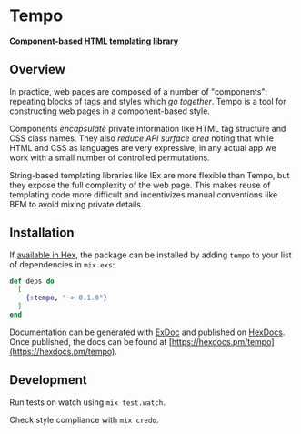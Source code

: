 # Tempo

**Component-based HTML templating library**

## Overview

In practice, web pages are composed of a number of "components": repeating
blocks of tags and styles which _go together_. Tempo is a tool for
constructing web pages in a component-based style.

Components _encapsulate_ private information like HTML tag structure and CSS
class names. They also _reduce API surface area_ noting that while HTML and
CSS as languages are very expressive, in any actual app we work with a small
number of controlled permutations.

String-based templating libraries like IEx are more flexible than Tempo, but
they expose the full complexity of the web page. This makes reuse of
templating code more difficult and incentivizes manual conventions like BEM
to avoid mixing private details.

## Installation

If [available in Hex](https://hex.pm/docs/publish), the package can be
installed by adding `tempo` to your list of dependencies in `mix.exs`:

```elixir
def deps do
  [
    {:tempo, "~> 0.1.0"}
  ]
end
```

Documentation can be generated with
[ExDoc](https://github.com/elixir-lang/ex_doc) and published on
[HexDocs](https://hexdocs.pm). Once published, the docs can be found at
[https://hexdocs.pm/tempo](https://hexdocs.pm/tempo).

## Development

Run tests on watch using `mix test.watch`.

Check style compliance with `mix credo`.

